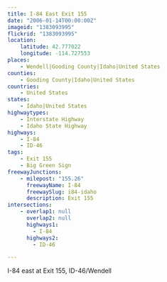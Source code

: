 ```yaml
---
title: I-84 East Exit 155
date: "2006-01-14T00:00:00Z"
imageid: "1383093995"
flickrid: "1383093995"
location:
    latitude: 42.777022
    longitude: -114.727553
places:
    - Wendell|Gooding County|Idaho|United States
counties:
    - Gooding County|Idaho|United States
countries:
    - United States
states:
    - Idaho|United States
highwaytypes:
    - Interstate Highway
    - Idaho State Highway
highways:
    - I-84
    - ID-46
tags:
    - Exit 155
    - Big Green Sign
freewayJunctions:
    - milepost: "155.26"
      freewayName: I-84
      freewaySlug: i84-idaho
      description: Exit 155
intersections:
    - overlap1: null
      overlap2: null
      highways1:
        - I-84
      highways2:
        - ID-46

---
```

I-84 east at Exit 155, ID-46/Wendell